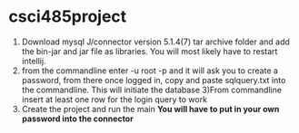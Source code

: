 # csci485project
1) Download mysql J/connector version 5.1.4(7) tar archive folder and add the bin-jar and jar file as libraries. You will most likely have to restart intellij.
2) from the commandline enter -u root -p and it will ask you to create a password, from there once logged in, copy and paste sqlquery.txt into the commandline. This will initiate the database
3)From commandline insert at least one row for the login query to work
4) Create the project and run the main **You will have to put in your own password into the connector**
